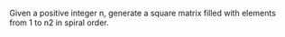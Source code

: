 Given a positive integer n, generate a square matrix filled with elements from 1 to n2 in spiral order.
